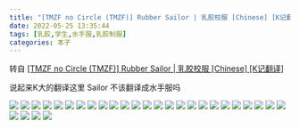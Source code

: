 ```yaml
---
title: "[TMZF no Circle (TMZF)] Rubber Sailor | 乳胶校服 [Chinese] [K记翻译]"
date: 2022-05-25 13:35:44
tags: [乳胶,学生,水手服,乳胶制服]
categories: 本子
---
```


转自 [\[TMZF no Circle (TMZF)\] Rubber Sailor | 乳胶校服 \[Chinese\] \[K记翻译\]](https://e-hentai.org/g/1416629/111b5e6743/)

说起来K大的翻译这里 Sailor 不该翻译成水手服吗

![](00000000.jpg)
![](00000001.jpg)
![](00000002.jpg)
![](00000003.jpg)
![](00000004.jpg)
![](00000005.jpg)
![](00000006.jpg)
![](00000007.jpg)
![](00000008.jpg)
![](00000009.jpg)
![](00000010.jpg)
![](00000011.jpg)
![](00000012.jpg)
![](00000013.jpg)
![](00000014.jpg)
![](00000015.jpg)
![](00000016.jpg)
![](00000017.jpg)
![](00000018.jpg)
![](00000019.jpg)
![](00000020.jpg)
![](00000021.jpg)
![](00000022.jpg)
![](00000023.jpg)
![](00000024.jpg)
![](00000025.jpg)
![](00000026.jpg)
![](00000027.jpg)
![](00000999.jpg)